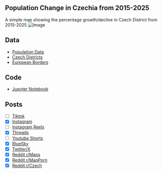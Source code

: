 ## Population Change in Czechia from 2015-2025
A simple map showing the percentage growth/decline in Czech District from 2015-2025
![Image](https://drive.google.com/uc?export=view&id=1n8b_k4YbLTtDBplJcpYkSwzpWXCj6dZ6)

## Data
* [Population Data](https://vdb.czso.cz/vdbvo2/faces/en/index.jsf?page=vystup-objekt-parametry&z=T&f=TABULKA&katalog=33155&sp=A&skupId=3829&pvo=DEM13&c=v3%7E8__RP2025&evo=v141_%21_IK-CR-K-O_1&str=v654)
* [Czech Districts](https://data.gov.cz/dataset?iri=https%3A%2F%2Fdata.gov.cz%2Fzdroj%2Fdatov%C3%A9-sady%2F00025593%2F26eb108c85e075cc47bf5d2d6d1057bd)
* [European Borders](https://ec.europa.eu/eurostat/web/gisco/geodata/administrative-units/countries)

## Code
* [Jupyter Notebook](FormatData.ipynb)

## Posts
- [ ] [Tiktok]()
- [x] [Instagram](http://instagram.com/p/DQezwZaD9At/)
- [ ] [Instagram Reels]()
- [x] [Threads](http://threads.com/@vinemapper/post/DQezxHsD69b)
- [ ] [Youtube Shorts]()
- [x] [BlueSky](https://bsky.app/profile/vinemapper.bsky.social/post/3m4ixlmmosk2g)
- [x] [Twitter/X](https://x.com/VineMapper/status/1984305997544824884)
- [x] [Reddit r/Maps](https://www.reddit.com/r/Maps/comments/1ol01m9/percent_population_change_by_czech_district/)
- [x] [Reddit r/MapPorn](https://www.reddit.com/r/MapPorn/comments/1ol019m/percent_population_change_by_czech_district/)
- [x] [Reddit r/Czech](https://www.reddit.com/r/czech/comments/1ol06v2/percent_population_change_by_czech_district/)
